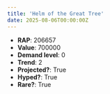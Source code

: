 ```yaml
---
title: 'Helm of the Great Tree'
date: 2025-08-06T00:00:00Z
---
```

- **RAP**: 206657
- **Value**: 700000
- **Demand level**: 0
- **Trend**: 2
- **Projected?**: True
- **Hyped?**: True
- **Rare?**: True
